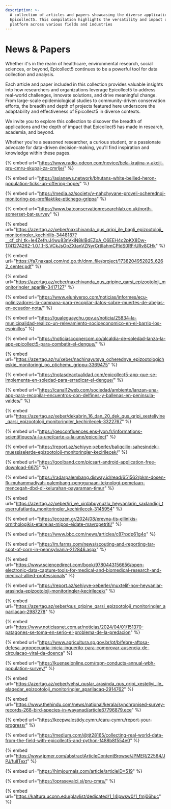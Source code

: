 ```yaml
---
description: >-
  A collection of articles and papers showcasing the diverse applications of
  Epicollect5. This compilation highlights the versatility and impact of our
  platform across various fields and industries
---
```


# News & Papers

Whether it's in the realm of healthcare, environmental research, social sciences, or beyond, Epicollect5 continues to be a powerful tool for data collection and analysis.

Each article and paper included in this collection provides valuable insights into how researchers and organizations leverage Epicollect5 to address real-world challenges, innovate solutions, and drive meaningful change. From large-scale epidemiological studies to community-driven conservation efforts, the breadth and depth of projects featured here underscore the adaptability and effectiveness of Epicollect5 in diverse contexts.

We invite you to explore this collection to discover the breadth of applications and the depth of impact that Epicollect5 has made in research, academia, and beyond.

Whether you're a seasoned researcher, a curious student, or a passionate advocate for data-driven decision-making, you'll find inspiration and knowledge within these pages.



{% embed url="https://www.radio-odeon.com/novice/bela-krajina-v-akciji-pru-cmru-skupaj-za-cmrlje/" %}

{% embed url="https://asianews.network/bhutans-white-bellied-heron-population-ticks-up-offering-hope/" %}

{% embed url="https://media.az/society/v-nahchyvane-proveli-ocherednoj-monitoring-po-profilaktike-ptichego-grippa" %}

{% embed url="https://www.batconservationresearchlab.co.uk/north-somerset-bat-survey" %}

{% embed url="https://azertag.az/xeber/naxchivanda_qus_qripi_ile_bagli_epizootoloji_monitorinqler_kechirilib-3448187?__cf_chl_tk=Ie4ZefruJ4wu83nVkjN8klBdEZoA_O6EEH4c2pKX8Dw-1741274262-1.0.1.1-S.VCkJsOpZXtanVZNyrCrtlIahmCPIdS0RFrURv8CHk" %}

{% embed url="https://fa7.naxapi.com/nd.go.th/dnm_file/project/1738204952825_6262_center.pdf" %}

{% embed url="https://azertag.az/xeber/naxchivanda_qus_qripine_qarsi_epizootoloji_monitorinqler_aparilir-3417127" %}

{% embed url="https://www.eluniverso.com/noticias/informes/ecu-polinizadores-la-campana-para-recopilar-datos-sobre-muertes-de-abejas-en-ecuador-nota/" %}

{% embed url="https://gualeguaychu.gov.ar/noticia/25834-la-municipalidad-realizo-un-relevamiento-socioeconomico-en-el-barrio-los-espinillos" %}

{% embed url="https://noticiascoopercom.co/alcaldia-de-soledad-lanza-la-app-epicollect5-para-combatir-el-dengue/" %}

{% embed url="https://azertag.az/ru/xeber/nachinayutsya_ocherednye_epizootologicheskie_monitoringi_po_ptichemu_grippu-3369475" %}

{% embed url="https://notasdeactualidad.com/epicollect5-app-que-se-implementa-en-soledad-para-erradicar-el-dengue/" %}

{% embed url="https://canal12web.com/sociedad/ambiente/lanzan-una-app-para-recopilar-encuentros-con-delfines-y-ballenas-en-peninsula-valdes/" %}

{% embed url="https://azertag.az/xeber/dekabrin_16_dan_20_dek_qus_qripi_xesteliyine_qarsi_epizootoloji_monitorinqler_kechirilecek-3322767" %}

{% embed url="https://geoconfluences.ens-lyon.fr/informations-scientifiques/a-la-une/carte-a-la-une/epicollect" %}

{% embed url="https://report.az/sehiyye-xeberler/baliqciliq-sahesindeki-muessiselerde-epizootoloji-monitorinqler-kecirilecek/" %}

{% embed url="https://goolband.com/picsart-android-application-free-download-6675" %}

{% embed url="https://radarpalembang.disway.id/read/651562/pkm-dosen-fk-muhammadiyah-palembang-penggunaan-teknologi-pemetaan-mencegah-dbd-di-kelurahan-payaraman-timur" %}

{% embed url="https://azertag.az/xeber/iri_ve_xirdabuynuzlu_heyvanlarin_saxlandigi_teserrufatlarda_monitorinqler_kechirilecek-3145954" %}

{% embed url="https://ecozen.gr/2024/08/erevna-tis-ellinikis-ornithologikis-etaireias-mipos-eidate-mavropetriti/" %}

{% embed url="https://www.bbc.com/news/articles/c87rpdp61g4o" %}

{% embed url="https://m.farms.com/news/scouting-and-reporting-tar-spot-of-corn-in-pennsylvania-212846.aspx" %}

{% embed url="https://www.sciencedirect.com/book/9780443156656/open-electronic-data-capture-tools-for-medical-and-biomedical-research-and-medical-allied-professionals" %}

{% embed url="https://report.az/sehiyye-xeberler/muxtelif-nov-heyvanlar-arasinda-epizootoloji-monitorinqler-kecirilecek/" %}

{% embed url="https://azertag.az/xeber/qus_qripine_qarsi_epizootoloji_monitorinqler_aparilacaq-2987278" %}

{% embed url="https://www.noticiasnet.com.ar/noticias/2024/04/01/151370-patagones-se-toma-en-serio-el-problema-de-la-predacion" %}

{% embed url="https://www.agricultura.sp.gov.br/pt/b/febre-aftosa-defesa-agropecuaria-inicia-inquerito-para-comprovar-ausencia-de-circulacao-viral-da-doenca" %}

{% embed url="https://kuenselonline.com/rspn-conducts-annual-wbh-population-survey/" %}

{% embed url="https://azertag.az/xeber/vehsi_quslar_arasinda_qus_qripi_xesteliyi_ile_elaqedar_epizootoloji_monitorinqler_aparilacaq-2914762" %}

{% embed url="https://www.thehindu.com/news/national/kerala/synchronised-survey-records-268-bird-species-in-wayanad/article67796879.ece" %}

{% embed url="https://keepwalestidy.cymru/caru-cymru/report-your-progress/" %}

{% embed url="https://medium.com/@tjt28165/collecting-real-world-data-from-the-field-with-epicollect5-and-python-f488b8f554e0" %}

{% embed url="https://www.jpmer.com/abstractArticleContentBrowse/JPMER/22564/JPJ/fullText" %}

{% embed url="https://himjournals.com/article/articleID=519" %}

{% embed url="https://oprasevalci.si/pru-cmru/" %}

{% embed url="https://kaltura.uconn.edu/playlist/dedicated/1_14lpwsw0/1_fmj06huc" %}
